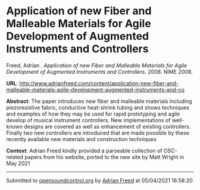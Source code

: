 # Application of new Fiber and Malleable Materials for Agile Development of Augmented Instruments and Controllers

Freed, Adrian . *Application of new Fiber and Malleable Materials for Agile Development of Augmented Instruments and Controllers*. 2008.  NIME 2008. 

**URL**: <http://www.adrianfreed.com/content/application-new-fiber-and-malleable-materials-agile-development-augmented-instruments-and-co>

**Abstract**:  The paper introduces new fiber and malleable materials including piezoresistive fabric, conductive heat-shrink tubing and shows techniques and examples of how they may be used for rapid prototyping and agile develop of musical instrument controllers. New implementations of well-known designs are covered as well as enhancement of existing controllers. Finally two new controllers are introduced that are made possible by these recently available new materials and construction techniques 

**Context**: Adrian Freed kindly provided a parseable collection of OSC-related papers from his website, ported to the new site by Matt Wright in May 2021

---
Submitted to [opensoundcontrol.org](https://opensoundcontrol.org) by [Adrian Freed](http://adrianfreed.com) at 05/04/2021 16:58:20
